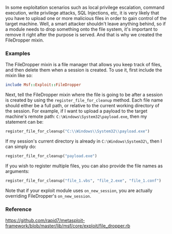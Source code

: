 In some exploitation scenarios such as local privilege escalation, command execution, write privilege attacks, SQL Injections, etc, it is very likely that you have to upload one or more malicious files in order to gain control of the target machine. Well, a smart attacker shouldn't leave anything behind, so if a module needs to drop something onto the file system, it's important to remove it right after the purpose is served. And that is why we created the FileDropper mixin.

### Examples

The FileDropper mixin is a file manager that allows you keep track of files, and then delete them when a session is created. To use it, first include the mixin like so:

```ruby
include Msf::Exploit::FileDropper
```

Next, tell the FileDropper mixin where the file is going to be after a session is created by using the ```register_file_for_cleanup``` method. Each file name should either be a full path, or relative to the current working directory of the session. For example, if I want to upload a payload to the target machine's remote path: ```C:\Windows\System32\payload.exe```, then my statement can be:

```ruby
register_file_for_cleanup("C:\\Windows\\System32\\payload.exe")
```

If my session's current directory is already in ```C:\Windows\System32\```, then I can simply do:

```ruby
register_file_for_cleanup("payload.exe")
```

If you wish to register multiple files, you can also provide the file names as arguments:

```ruby
register_file_for_cleanup("file_1.vbs", "file_2.exe", "file_1.conf")
```

Note that if your exploit module uses ```on_new_session```, you are actually overriding FileDropper's ```on_new_session```.

### Reference

https://github.com/rapid7/metasploit-framework/blob/master/lib/msf/core/exploit/file_dropper.rb